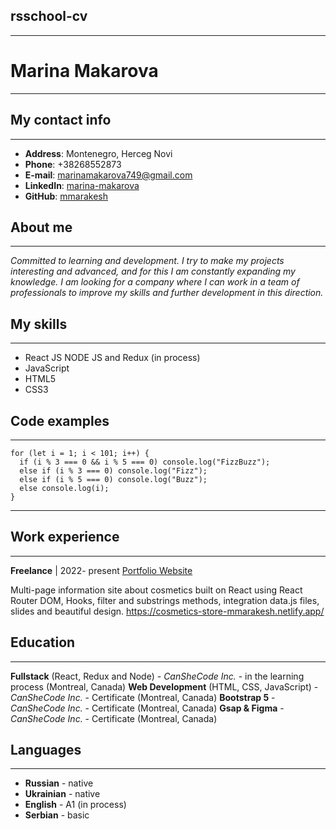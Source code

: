 ## rsschool-cv
---

# Marina Makarova
---

## My contact info
---
* __Address__: Montenegro, Herceg Novi
* __Phone__: +38268552873
* __E-mail__: marinamakarova749@gmail.com 
* __LinkedIn__: [marina-makarova](https://www.linkedin.com/in/marina-makarova-b571a2247/)
* __GitHub__: [mmarakesh](https://github.com/mmarakesh)

## About me
---
_Сommitted to learning and development.
I try to make my projects interesting and advanced,
and for this I am constantly expanding my knowledge.
I am looking for a company where I can work in a team of professionals
to improve my skills and further development in this direction._

## My skills
---
* React JS NODE JS and Redux (in process)
* JavaScript
* HTML5
* CSS3

## Code examples
---
```
for (let i = 1; i < 101; i++) {
  if (i % 3 === 0 && i % 5 === 0) console.log("FizzBuzz");
  else if (i % 3 === 0) console.log("Fizz");
  else if (i % 5 === 0) console.log("Buzz");
  else console.log(i);
}
```
---
## Work experience
---
__Freelance__ | 2022- present
[Portfolio Website](https://portfolio-project-me.glitch.me/)

Multi-page information site about cosmetics built on React using React Router DOM, Hooks, filter and substrings methods, integration data.js files, slides and beautiful design.   https://cosmetics-store-mmarakesh.netlify.app/

## Education
---
__Fullstack__ (React, Redux and Node) - _CanSheCode Inc._ - in the learning process (Montreal, Canada)
__Web Development__ (HTML, CSS, JavaScript) - _CanSheCode Inc._ - Certificate (Montreal, Canada)
__Bootstrap 5__ - _CanSheCode Inc._ - Certificate (Montreal, Canada)
__Gsap & Figma__ - _CanSheCode Inc._ - Certificate (Montreal, Canada)
 
## Languages
---
* __Russian__ - native
* __Ukrainian__ - native
* __English__ - A1 (in process)
* __Serbian__ - basic
